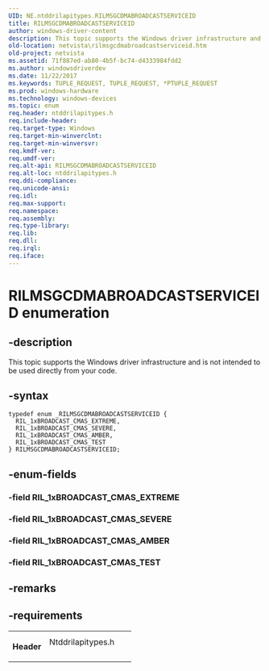 ```yaml
---
UID: NE.ntddrilapitypes.RILMSGCDMABROADCASTSERVICEID
title: RILMSGCDMABROADCASTSERVICEID
author: windows-driver-content
description: This topic supports the Windows driver infrastructure and is not intended to be used directly from your code.
old-location: netvista\rilmsgcdmabroadcastserviceid.htm
old-project: netvista
ms.assetid: 71f887ed-ab80-4b5f-bc74-d4333984fdd2
ms.author: windowsdriverdev
ms.date: 11/22/2017
ms.keywords: TUPLE_REQUEST, TUPLE_REQUEST, *PTUPLE_REQUEST
ms.prod: windows-hardware
ms.technology: windows-devices
ms.topic: enum
req.header: ntddrilapitypes.h
req.include-header: 
req.target-type: Windows
req.target-min-winverclnt: 
req.target-min-winversvr: 
req.kmdf-ver: 
req.umdf-ver: 
req.alt-api: RILMSGCDMABROADCASTSERVICEID
req.alt-loc: ntddrilapitypes.h
req.ddi-compliance: 
req.unicode-ansi: 
req.idl: 
req.max-support: 
req.namespace: 
req.assembly: 
req.type-library: 
req.lib: 
req.dll: 
req.irql: 
req.iface: 
---
```


# RILMSGCDMABROADCASTSERVICEID enumeration



## -description
<p>This topic supports the Windows driver infrastructure and is not intended to be used directly from your code.</p>


## -syntax

````
typedef enum _RILMSGCDMABROADCASTSERVICEID { 
  RIL_1xBROADCAST_CMAS_EXTREME,
  RIL_1xBROADCAST_CMAS_SEVERE,
  RIL_1xBROADCAST_CMAS_AMBER,
  RIL_1xBROADCAST_CMAS_TEST
} RILMSGCDMABROADCASTSERVICEID;
````


## -enum-fields
<dl>

### -field <a id="RIL_1xBROADCAST_CMAS_EXTREME"></a><a id="ril_1xbroadcast_cmas_extreme"></a><a id="RIL_1XBROADCAST_CMAS_EXTREME"></a><b>RIL_1xBROADCAST_CMAS_EXTREME</b>

<dd></dd>

### -field <a id="RIL_1xBROADCAST_CMAS_SEVERE"></a><a id="ril_1xbroadcast_cmas_severe"></a><a id="RIL_1XBROADCAST_CMAS_SEVERE"></a><b>RIL_1xBROADCAST_CMAS_SEVERE</b>

<dd></dd>

### -field <a id="RIL_1xBROADCAST_CMAS_AMBER"></a><a id="ril_1xbroadcast_cmas_amber"></a><a id="RIL_1XBROADCAST_CMAS_AMBER"></a><b>RIL_1xBROADCAST_CMAS_AMBER</b>

<dd></dd>

### -field <a id="RIL_1xBROADCAST_CMAS_TEST"></a><a id="ril_1xbroadcast_cmas_test"></a><a id="RIL_1XBROADCAST_CMAS_TEST"></a><b>RIL_1xBROADCAST_CMAS_TEST</b>

<dd></dd>
</dl>

## -remarks


## -requirements
<table>
<tr>
<th width="30%">
<p>Header</p>
</th>
<td width="70%">
<dl>
<dt>Ntddrilapitypes.h</dt>
</dl>
</td>
</tr>
</table>